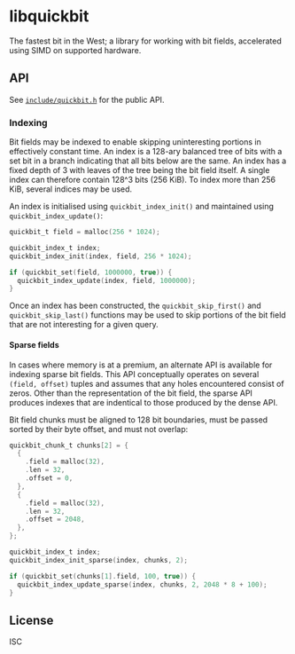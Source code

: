 # libquickbit

The fastest bit in the West; a library for working with bit fields, accelerated using SIMD on supported hardware.

## API

See [`include/quickbit.h`](include/quickbit.h) for the public API.

### Indexing

Bit fields may be indexed to enable skipping uninteresting portions in effectively constant time. An index is a 128-ary balanced tree of bits with a set bit in a branch indicating that all bits below are the same. An index has a fixed depth of 3 with leaves of the tree being the bit field itself. A single index can therefore contain 128^3 bits (256 KiB). To index more than 256 KiB, several indices may be used.

An index is initialised using `quickbit_index_init()` and maintained using `quickbit_index_update()`:

```c
quickbit_t field = malloc(256 * 1024);

quickbit_index_t index;
quickbit_index_init(index, field, 256 * 1024);

if (quickbit_set(field, 1000000, true)) {
  quickbit_index_update(index, field, 1000000);
}
```

Once an index has been constructed, the `quickbit_skip_first()` and `quickbit_skip_last()` functions may be used to skip portions of the bit field that are not interesting for a given query.

#### Sparse fields

In cases where memory is at a premium, an alternate API is available for indexing sparse bit fields. This API conceptually operates on several `(field, offset)` tuples and assumes that any holes encountered consist of zeros. Other than the representation of the bit field, the sparse API produces indexes that are indentical to those produced by the dense API.

Bit field chunks must be aligned to 128 bit boundaries, must be passed sorted by their byte offset, and must not overlap:

```c
quickbit_chunk_t chunks[2] = {
  {
    .field = malloc(32),
    .len = 32,
    .offset = 0,
  },
  {
    .field = malloc(32),
    .len = 32,
    .offset = 2048,
  },
};

quickbit_index_t index;
quickbit_index_init_sparse(index, chunks, 2);

if (quickbit_set(chunks[1].field, 100, true)) {
  quickbit_index_update_sparse(index, chunks, 2, 2048 * 8 + 100);
}
```

## License

ISC
